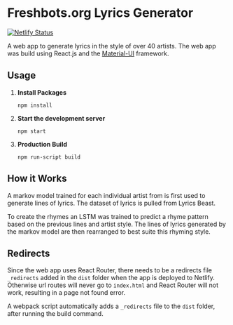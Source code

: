 # Freshbots.org Lyrics Generator

[![Netlify Status](https://api.netlify.com/api/v1/badges/d3155837-3532-4e50-80cd-ed059daf7cef/deploy-status)](https://app.netlify.com/sites/sad-kepler-ac3934/deploys)

A web app to generate lyrics in the style of over 40 artists. The web app was build using React.js and the [Material-UI](https://material-ui.com/) framework.

## Usage

1. **Install Packages**
    ```
    npm install
   ```

2.  **Start the development server**

    ```
    npm start
    ```
    
3.  **Production Build**

    ```
    npm run-script build
    ```
    
## How it Works
A markov model trained for each individual artist from is first used to generate lines of lyrics. The dataset of lyrics is pulled from Lyrics Beast.


To create the rhymes an LSTM was trained to predict a rhyme pattern based on the previous lines and artist style.
The lines of lyrics generated by the markov model are then rearranged to best suite this rhyming style.


## Redirects

Since the web app uses React Router, there needs to be a redirects file `_redirects` added in the `dist` folder when the app is deployed to Netlify. Otherwise url routes will never go to `index.html` and React Router will not work, resulting in a page not found error.

A webpack script automatically adds a `_redirects` file to the `dist` folder, after running the build command.